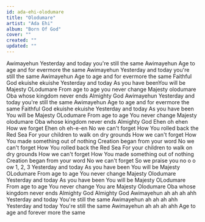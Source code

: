 ```yaml
---
id: ada-ehi-olodumare
title: "Olodumare"
artist: "Ada Ehi"
album: "Born Of God"
cover: ""
created: ""
updated: ""
---
```


Awimayehun
Yesterday and today you're still the same
Awimayehun
Age to age and for evermore the same
Awimayehun
Yesterday and today you're still the same
Awimayehun
Age to age and for evermore the same
Faithful God ekuishe ekuishe
Yesterday and today
As you have beenYou will be
Majesty OLodumare
From age to age you never change
Majesty olodumare
Oba whose kingdom never ends
Almighty God
Awimayehun
Yesterday and today you're still the same
Awimayehun
Age to age and for evermore the same
Faithful God ekuishe ekuishe
Yesterday and today
As you have been You will be
Majesty OLodumare
From age to age You never change
Majesty olodumare
Oba whose kingdom never ends
Almighty God
Ehen oh ehen
How we forget
Ehen oh eh-e-en
No we can't forget
How You rolled back the Red Sea
For your children to walk on dry grounds
How we can't forget
How You made something out of nothing
Creation began from your word
No we can't forget
How You rolled back the Red Sea
For your children to walk on dry grounds
How we can't forget
How You made something out of nothing
Creation began from your word
No we can't forget
So we praise you no o o ow
1, 2, 3
Yesterday and today
As you have been You will be
Majesty OLodumare
From age to age You never change
Majesty Olodumare
Yesterday and today
As you have been You will be
Majesty OLodumare
From age to age You never change
You are Majesty Olodumare
Oba whose kingdom never ends
Almighty God
Almighty God
Awimayehun ah ah ah ahh
Yesterday and today You're still the same
Awimayehun ah ah ah ahh
Yesterday and today You're still the same
Awimayehun ah ah ah ahh
Age to age and forever more the same